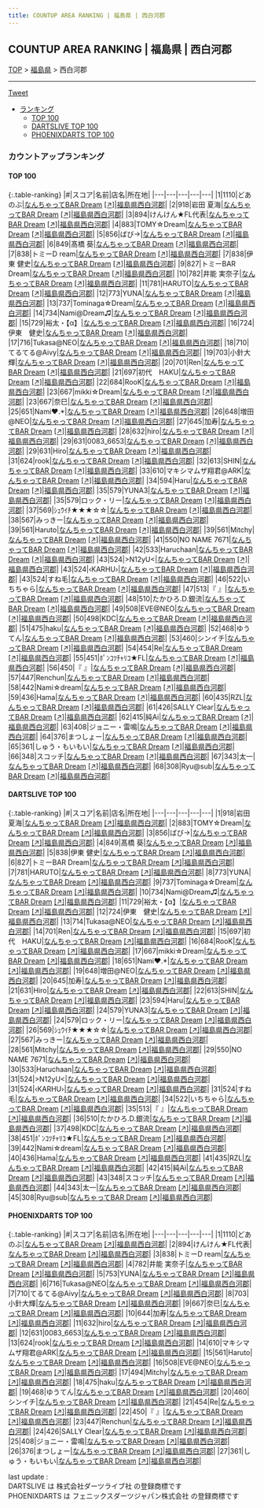 ```yaml
---
title: COUNTUP AREA RANKING | 福島県 | 西白河郡
---
```

## COUNTUP AREA RANKING | 福島県 | 西白河郡

[TOP](/darts/rank/) > [福島県](/darts/rank/福島県/) > 西白河郡

___

<a href="https://twitter.com/share?ref_src=twsrc%5Etfw" data-text="COUNTUP AREA RANKING | 福島県西白河郡" class="twitter-share-button" data-hashtags="DARTSLIVE,PHOENIXDARTS,darts,ダーツ" data-show-count="false">Tweet</a>

* [ランキング](#カウントアップランキング)
    * [TOP 100](#top-100)
    * [DARTSLIVE TOP 100](#dartslive-top-100)
    * [PHOENIXDARTS TOP 100](#phoenixdarts-top-100)

### カウントアップランキング

#### TOP 100



{:.table-ranking}
|#|スコア|名前|店名|所在地|
|---|---|---|---|---|
|1|1110|<span class="rank-name-pd">どあのぶ</span>|<a href="/darts/rank/shops/82445.html">なんちゃってBAR Dream</a> <a href="https://vs.phoenixdarts.com/jp/shop/shopDetailInfo/s_82445?s_seq=82445">[↗]</a>|<a href="/darts/rank/福島県/西白河郡">福島県西白河郡</a>|
|2|918|<span class="rank-name-dl">岩田 夏海</span>|<a href="/darts/rank/shops/0468c81751098beb0d9b047a20a7ba1e.html">なんちゃってBAR Dream</a> <a href="https://search.dartslive.com/jp/shop/0468c81751098beb0d9b047a20a7ba1e">[↗]</a>|<a href="/darts/rank/福島県/西白河郡">福島県西白河郡</a>|
|3|894|<span class="rank-name-pd">けんけん★FL代表</span>|<a href="/darts/rank/shops/82445.html">なんちゃってBAR Dream</a> <a href="https://vs.phoenixdarts.com/jp/shop/shopDetailInfo/s_82445?s_seq=82445">[↗]</a>|<a href="/darts/rank/福島県/西白河郡">福島県西白河郡</a>|
|4|883|<span class="rank-name-dl">TOMY☆Dream</span>|<a href="/darts/rank/shops/0468c81751098beb0d9b047a20a7ba1e.html">なんちゃってBAR Dream</a> <a href="https://search.dartslive.com/jp/shop/0468c81751098beb0d9b047a20a7ba1e">[↗]</a>|<a href="/darts/rank/福島県/西白河郡">福島県西白河郡</a>|
|5|856|<span class="rank-name-dl">ばび→</span>|<a href="/darts/rank/shops/0468c81751098beb0d9b047a20a7ba1e.html">なんちゃってBAR Dream</a> <a href="https://search.dartslive.com/jp/shop/0468c81751098beb0d9b047a20a7ba1e">[↗]</a>|<a href="/darts/rank/福島県/西白河郡">福島県西白河郡</a>|
|6|849|<span class="rank-name-dl">髙橋 葵</span>|<a href="/darts/rank/shops/0468c81751098beb0d9b047a20a7ba1e.html">なんちゃってBAR Dream</a> <a href="https://search.dartslive.com/jp/shop/0468c81751098beb0d9b047a20a7ba1e">[↗]</a>|<a href="/darts/rank/福島県/西白河郡">福島県西白河郡</a>|
|7|838|<span class="rank-name-pd">トミーD ream</span>|<a href="/darts/rank/shops/82445.html">なんちゃってBAR Dream</a> <a href="https://vs.phoenixdarts.com/jp/shop/shopDetailInfo/s_82445?s_seq=82445">[↗]</a>|<a href="/darts/rank/福島県/西白河郡">福島県西白河郡</a>|
|7|838|<span class="rank-name-dl">伊東 健史</span>|<a href="/darts/rank/shops/0468c81751098beb0d9b047a20a7ba1e.html">なんちゃってBAR Dream</a> <a href="https://search.dartslive.com/jp/shop/0468c81751098beb0d9b047a20a7ba1e">[↗]</a>|<a href="/darts/rank/福島県/西白河郡">福島県西白河郡</a>|
|9|827|<span class="rank-name-dl">トミーBAR Dream</span>|<a href="/darts/rank/shops/0468c81751098beb0d9b047a20a7ba1e.html">なんちゃってBAR Dream</a> <a href="https://search.dartslive.com/jp/shop/0468c81751098beb0d9b047a20a7ba1e">[↗]</a>|<a href="/darts/rank/福島県/西白河郡">福島県西白河郡</a>|
|10|782|<span class="rank-name-pd">井能 実奈子</span>|<a href="/darts/rank/shops/82445.html">なんちゃってBAR Dream</a> <a href="https://vs.phoenixdarts.com/jp/shop/shopDetailInfo/s_82445?s_seq=82445">[↗]</a>|<a href="/darts/rank/福島県/西白河郡">福島県西白河郡</a>|
|11|781|<span class="rank-name-dl">HARUTO</span>|<a href="/darts/rank/shops/0468c81751098beb0d9b047a20a7ba1e.html">なんちゃってBAR Dream</a> <a href="https://search.dartslive.com/jp/shop/0468c81751098beb0d9b047a20a7ba1e">[↗]</a>|<a href="/darts/rank/福島県/西白河郡">福島県西白河郡</a>|
|12|773|<span class="rank-name-dl">YUNA</span>|<a href="/darts/rank/shops/0468c81751098beb0d9b047a20a7ba1e.html">なんちゃってBAR Dream</a> <a href="https://search.dartslive.com/jp/shop/0468c81751098beb0d9b047a20a7ba1e">[↗]</a>|<a href="/darts/rank/福島県/西白河郡">福島県西白河郡</a>|
|13|737|<span class="rank-name-dl">Tominaga☆Dream</span>|<a href="/darts/rank/shops/0468c81751098beb0d9b047a20a7ba1e.html">なんちゃってBAR Dream</a> <a href="https://search.dartslive.com/jp/shop/0468c81751098beb0d9b047a20a7ba1e">[↗]</a>|<a href="/darts/rank/福島県/西白河郡">福島県西白河郡</a>|
|14|734|<span class="rank-name-dl">Nami@Dream♫</span>|<a href="/darts/rank/shops/0468c81751098beb0d9b047a20a7ba1e.html">なんちゃってBAR Dream</a> <a href="https://search.dartslive.com/jp/shop/0468c81751098beb0d9b047a20a7ba1e">[↗]</a>|<a href="/darts/rank/福島県/西白河郡">福島県西白河郡</a>|
|15|729|<span class="rank-name-dl">裕太・【α】</span>|<a href="/darts/rank/shops/0468c81751098beb0d9b047a20a7ba1e.html">なんちゃってBAR Dream</a> <a href="https://search.dartslive.com/jp/shop/0468c81751098beb0d9b047a20a7ba1e">[↗]</a>|<a href="/darts/rank/福島県/西白河郡">福島県西白河郡</a>|
|16|724|<span class="rank-name-dl">伊東　健史</span>|<a href="/darts/rank/shops/0468c81751098beb0d9b047a20a7ba1e.html">なんちゃってBAR Dream</a> <a href="https://search.dartslive.com/jp/shop/0468c81751098beb0d9b047a20a7ba1e">[↗]</a>|<a href="/darts/rank/福島県/西白河郡">福島県西白河郡</a>|
|17|716|<span class="rank-name-pd">Tukasa@NEO</span>|<a href="/darts/rank/shops/82445.html">なんちゃってBAR Dream</a> <a href="https://vs.phoenixdarts.com/jp/shop/shopDetailInfo/s_82445?s_seq=82445">[↗]</a>|<a href="/darts/rank/福島県/西白河郡">福島県西白河郡</a>|
|18|710|<span class="rank-name-pd">てるてる@Aivy</span>|<a href="/darts/rank/shops/82445.html">なんちゃってBAR Dream</a> <a href="https://vs.phoenixdarts.com/jp/shop/shopDetailInfo/s_82445?s_seq=82445">[↗]</a>|<a href="/darts/rank/福島県/西白河郡">福島県西白河郡</a>|
|19|703|<span class="rank-name-pd">小針大輝</span>|<a href="/darts/rank/shops/82445.html">なんちゃってBAR Dream</a> <a href="https://vs.phoenixdarts.com/jp/shop/shopDetailInfo/s_82445?s_seq=82445">[↗]</a>|<a href="/darts/rank/福島県/西白河郡">福島県西白河郡</a>|
|20|701|<span class="rank-name-dl">Ren</span>|<a href="/darts/rank/shops/0468c81751098beb0d9b047a20a7ba1e.html">なんちゃってBAR Dream</a> <a href="https://search.dartslive.com/jp/shop/0468c81751098beb0d9b047a20a7ba1e">[↗]</a>|<a href="/darts/rank/福島県/西白河郡">福島県西白河郡</a>|
|21|697|<span class="rank-name-dl">初代　HAKU</span>|<a href="/darts/rank/shops/0468c81751098beb0d9b047a20a7ba1e.html">なんちゃってBAR Dream</a> <a href="https://search.dartslive.com/jp/shop/0468c81751098beb0d9b047a20a7ba1e">[↗]</a>|<a href="/darts/rank/福島県/西白河郡">福島県西白河郡</a>|
|22|684|<span class="rank-name-dl">RooK</span>|<a href="/darts/rank/shops/0468c81751098beb0d9b047a20a7ba1e.html">なんちゃってBAR Dream</a> <a href="https://search.dartslive.com/jp/shop/0468c81751098beb0d9b047a20a7ba1e">[↗]</a>|<a href="/darts/rank/福島県/西白河郡">福島県西白河郡</a>|
|23|667|<span class="rank-name-dl">mikki☆Dream</span>|<a href="/darts/rank/shops/0468c81751098beb0d9b047a20a7ba1e.html">なんちゃってBAR Dream</a> <a href="https://search.dartslive.com/jp/shop/0468c81751098beb0d9b047a20a7ba1e">[↗]</a>|<a href="/darts/rank/福島県/西白河郡">福島県西白河郡</a>|
|23|667|<span class="rank-name-pd">奈巳</span>|<a href="/darts/rank/shops/82445.html">なんちゃってBAR Dream</a> <a href="https://vs.phoenixdarts.com/jp/shop/shopDetailInfo/s_82445?s_seq=82445">[↗]</a>|<a href="/darts/rank/福島県/西白河郡">福島県西白河郡</a>|
|25|651|<span class="rank-name-dl">Nami❤︎.*</span>|<a href="/darts/rank/shops/0468c81751098beb0d9b047a20a7ba1e.html">なんちゃってBAR Dream</a> <a href="https://search.dartslive.com/jp/shop/0468c81751098beb0d9b047a20a7ba1e">[↗]</a>|<a href="/darts/rank/福島県/西白河郡">福島県西白河郡</a>|
|26|648|<span class="rank-name-dl">増田@NEO</span>|<a href="/darts/rank/shops/0468c81751098beb0d9b047a20a7ba1e.html">なんちゃってBAR Dream</a> <a href="https://search.dartslive.com/jp/shop/0468c81751098beb0d9b047a20a7ba1e">[↗]</a>|<a href="/darts/rank/福島県/西白河郡">福島県西白河郡</a>|
|27|645|<span class="rank-name-dl">加寿</span>|<a href="/darts/rank/shops/0468c81751098beb0d9b047a20a7ba1e.html">なんちゃってBAR Dream</a> <a href="https://search.dartslive.com/jp/shop/0468c81751098beb0d9b047a20a7ba1e">[↗]</a>|<a href="/darts/rank/福島県/西白河郡">福島県西白河郡</a>|
|28|632|<span class="rank-name-pd">hiro</span>|<a href="/darts/rank/shops/82445.html">なんちゃってBAR Dream</a> <a href="https://vs.phoenixdarts.com/jp/shop/shopDetailInfo/s_82445?s_seq=82445">[↗]</a>|<a href="/darts/rank/福島県/西白河郡">福島県西白河郡</a>|
|29|631|<span class="rank-name-pd">0083_6653</span>|<a href="/darts/rank/shops/82445.html">なんちゃってBAR Dream</a> <a href="https://vs.phoenixdarts.com/jp/shop/shopDetailInfo/s_82445?s_seq=82445">[↗]</a>|<a href="/darts/rank/福島県/西白河郡">福島県西白河郡</a>|
|29|631|<span class="rank-name-dl">Hiro</span>|<a href="/darts/rank/shops/0468c81751098beb0d9b047a20a7ba1e.html">なんちゃってBAR Dream</a> <a href="https://search.dartslive.com/jp/shop/0468c81751098beb0d9b047a20a7ba1e">[↗]</a>|<a href="/darts/rank/福島県/西白河郡">福島県西白河郡</a>|
|31|624|<span class="rank-name-pd">rook</span>|<a href="/darts/rank/shops/82445.html">なんちゃってBAR Dream</a> <a href="https://vs.phoenixdarts.com/jp/shop/shopDetailInfo/s_82445?s_seq=82445">[↗]</a>|<a href="/darts/rank/福島県/西白河郡">福島県西白河郡</a>|
|32|613|<span class="rank-name-dl">SHIN</span>|<a href="/darts/rank/shops/0468c81751098beb0d9b047a20a7ba1e.html">なんちゃってBAR Dream</a> <a href="https://search.dartslive.com/jp/shop/0468c81751098beb0d9b047a20a7ba1e">[↗]</a>|<a href="/darts/rank/福島県/西白河郡">福島県西白河郡</a>|
|33|610|<span class="rank-name-pd">マキシマムザ翔君@ARK</span>|<a href="/darts/rank/shops/82445.html">なんちゃってBAR Dream</a> <a href="https://vs.phoenixdarts.com/jp/shop/shopDetailInfo/s_82445?s_seq=82445">[↗]</a>|<a href="/darts/rank/福島県/西白河郡">福島県西白河郡</a>|
|34|594|<span class="rank-name-dl">Haru</span>|<a href="/darts/rank/shops/0468c81751098beb0d9b047a20a7ba1e.html">なんちゃってBAR Dream</a> <a href="https://search.dartslive.com/jp/shop/0468c81751098beb0d9b047a20a7ba1e">[↗]</a>|<a href="/darts/rank/福島県/西白河郡">福島県西白河郡</a>|
|35|579|<span class="rank-name-dl">YUNA3</span>|<a href="/darts/rank/shops/0468c81751098beb0d9b047a20a7ba1e.html">なんちゃってBAR Dream</a> <a href="https://search.dartslive.com/jp/shop/0468c81751098beb0d9b047a20a7ba1e">[↗]</a>|<a href="/darts/rank/福島県/西白河郡">福島県西白河郡</a>|
|35|579|<span class="rank-name-dl">ロック・リー</span>|<a href="/darts/rank/shops/0468c81751098beb0d9b047a20a7ba1e.html">なんちゃってBAR Dream</a> <a href="https://search.dartslive.com/jp/shop/0468c81751098beb0d9b047a20a7ba1e">[↗]</a>|<a href="/darts/rank/福島県/西白河郡">福島県西白河郡</a>|
|37|569|<span class="rank-name-dl">ｼｭｳｲﾁ★★★☆☆</span>|<a href="/darts/rank/shops/0468c81751098beb0d9b047a20a7ba1e.html">なんちゃってBAR Dream</a> <a href="https://search.dartslive.com/jp/shop/0468c81751098beb0d9b047a20a7ba1e">[↗]</a>|<a href="/darts/rank/福島県/西白河郡">福島県西白河郡</a>|
|38|567|<span class="rank-name-dl">みっきー</span>|<a href="/darts/rank/shops/0468c81751098beb0d9b047a20a7ba1e.html">なんちゃってBAR Dream</a> <a href="https://search.dartslive.com/jp/shop/0468c81751098beb0d9b047a20a7ba1e">[↗]</a>|<a href="/darts/rank/福島県/西白河郡">福島県西白河郡</a>|
|39|561|<span class="rank-name-pd">Haruto</span>|<a href="/darts/rank/shops/82445.html">なんちゃってBAR Dream</a> <a href="https://vs.phoenixdarts.com/jp/shop/shopDetailInfo/s_82445?s_seq=82445">[↗]</a>|<a href="/darts/rank/福島県/西白河郡">福島県西白河郡</a>|
|39|561|<span class="rank-name-dl">Mitchy</span>|<a href="/darts/rank/shops/0468c81751098beb0d9b047a20a7ba1e.html">なんちゃってBAR Dream</a> <a href="https://search.dartslive.com/jp/shop/0468c81751098beb0d9b047a20a7ba1e">[↗]</a>|<a href="/darts/rank/福島県/西白河郡">福島県西白河郡</a>|
|41|550|<span class="rank-name-dl">NO NAME 7671</span>|<a href="/darts/rank/shops/0468c81751098beb0d9b047a20a7ba1e.html">なんちゃってBAR Dream</a> <a href="https://search.dartslive.com/jp/shop/0468c81751098beb0d9b047a20a7ba1e">[↗]</a>|<a href="/darts/rank/福島県/西白河郡">福島県西白河郡</a>|
|42|533|<span class="rank-name-dl">Haruchaan</span>|<a href="/darts/rank/shops/0468c81751098beb0d9b047a20a7ba1e.html">なんちゃってBAR Dream</a> <a href="https://search.dartslive.com/jp/shop/0468c81751098beb0d9b047a20a7ba1e">[↗]</a>|<a href="/darts/rank/福島県/西白河郡">福島県西白河郡</a>|
|43|524|<span class="rank-name-dl">&gt;N12yU&lt;</span>|<a href="/darts/rank/shops/0468c81751098beb0d9b047a20a7ba1e.html">なんちゃってBAR Dream</a> <a href="https://search.dartslive.com/jp/shop/0468c81751098beb0d9b047a20a7ba1e">[↗]</a>|<a href="/darts/rank/福島県/西白河郡">福島県西白河郡</a>|
|43|524|<span class="rank-name-dl">‹KARHU›</span>|<a href="/darts/rank/shops/0468c81751098beb0d9b047a20a7ba1e.html">なんちゃってBAR Dream</a> <a href="https://search.dartslive.com/jp/shop/0468c81751098beb0d9b047a20a7ba1e">[↗]</a>|<a href="/darts/rank/福島県/西白河郡">福島県西白河郡</a>|
|43|524|<span class="rank-name-dl">すね毛</span>|<a href="/darts/rank/shops/0468c81751098beb0d9b047a20a7ba1e.html">なんちゃってBAR Dream</a> <a href="https://search.dartslive.com/jp/shop/0468c81751098beb0d9b047a20a7ba1e">[↗]</a>|<a href="/darts/rank/福島県/西白河郡">福島県西白河郡</a>|
|46|522|<span class="rank-name-dl">いちちゃら</span>|<a href="/darts/rank/shops/0468c81751098beb0d9b047a20a7ba1e.html">なんちゃってBAR Dream</a> <a href="https://search.dartslive.com/jp/shop/0468c81751098beb0d9b047a20a7ba1e">[↗]</a>|<a href="/darts/rank/福島県/西白河郡">福島県西白河郡</a>|
|47|513|<span class="rank-name-dl">『 』</span>|<a href="/darts/rank/shops/0468c81751098beb0d9b047a20a7ba1e.html">なんちゃってBAR Dream</a> <a href="https://search.dartslive.com/jp/shop/0468c81751098beb0d9b047a20a7ba1e">[↗]</a>|<a href="/darts/rank/福島県/西白河郡">福島県西白河郡</a>|
|48|510|<span class="rank-name-dl">たかひろ.D.銀流</span>|<a href="/darts/rank/shops/0468c81751098beb0d9b047a20a7ba1e.html">なんちゃってBAR Dream</a> <a href="https://search.dartslive.com/jp/shop/0468c81751098beb0d9b047a20a7ba1e">[↗]</a>|<a href="/darts/rank/福島県/西白河郡">福島県西白河郡</a>|
|49|508|<span class="rank-name-pd">EVE@NEO</span>|<a href="/darts/rank/shops/82445.html">なんちゃってBAR Dream</a> <a href="https://vs.phoenixdarts.com/jp/shop/shopDetailInfo/s_82445?s_seq=82445">[↗]</a>|<a href="/darts/rank/福島県/西白河郡">福島県西白河郡</a>|
|50|498|<span class="rank-name-dl">KDC</span>|<a href="/darts/rank/shops/0468c81751098beb0d9b047a20a7ba1e.html">なんちゃってBAR Dream</a> <a href="https://search.dartslive.com/jp/shop/0468c81751098beb0d9b047a20a7ba1e">[↗]</a>|<a href="/darts/rank/福島県/西白河郡">福島県西白河郡</a>|
|51|475|<span class="rank-name-pd">haku</span>|<a href="/darts/rank/shops/82445.html">なんちゃってBAR Dream</a> <a href="https://vs.phoenixdarts.com/jp/shop/shopDetailInfo/s_82445?s_seq=82445">[↗]</a>|<a href="/darts/rank/福島県/西白河郡">福島県西白河郡</a>|
|52|468|<span class="rank-name-pd">ゆうてん</span>|<a href="/darts/rank/shops/82445.html">なんちゃってBAR Dream</a> <a href="https://vs.phoenixdarts.com/jp/shop/shopDetailInfo/s_82445?s_seq=82445">[↗]</a>|<a href="/darts/rank/福島県/西白河郡">福島県西白河郡</a>|
|53|460|<span class="rank-name-pd">シンイチ</span>|<a href="/darts/rank/shops/82445.html">なんちゃってBAR Dream</a> <a href="https://vs.phoenixdarts.com/jp/shop/shopDetailInfo/s_82445?s_seq=82445">[↗]</a>|<a href="/darts/rank/福島県/西白河郡">福島県西白河郡</a>|
|54|454|<span class="rank-name-pd">Re</span>|<a href="/darts/rank/shops/82445.html">なんちゃってBAR Dream</a> <a href="https://vs.phoenixdarts.com/jp/shop/shopDetailInfo/s_82445?s_seq=82445">[↗]</a>|<a href="/darts/rank/福島県/西白河郡">福島県西白河郡</a>|
|55|451|<span class="rank-name-dl">ﾎﾟﾝｺﾂﾁｬﾘｺ★FL</span>|<a href="/darts/rank/shops/0468c81751098beb0d9b047a20a7ba1e.html">なんちゃってBAR Dream</a> <a href="https://search.dartslive.com/jp/shop/0468c81751098beb0d9b047a20a7ba1e">[↗]</a>|<a href="/darts/rank/福島県/西白河郡">福島県西白河郡</a>|
|56|450|<span class="rank-name-pd">『      』</span>|<a href="/darts/rank/shops/82445.html">なんちゃってBAR Dream</a> <a href="https://vs.phoenixdarts.com/jp/shop/shopDetailInfo/s_82445?s_seq=82445">[↗]</a>|<a href="/darts/rank/福島県/西白河郡">福島県西白河郡</a>|
|57|447|<span class="rank-name-pd">Renchun</span>|<a href="/darts/rank/shops/82445.html">なんちゃってBAR Dream</a> <a href="https://vs.phoenixdarts.com/jp/shop/shopDetailInfo/s_82445?s_seq=82445">[↗]</a>|<a href="/darts/rank/福島県/西白河郡">福島県西白河郡</a>|
|58|442|<span class="rank-name-dl">Nami☆dream</span>|<a href="/darts/rank/shops/0468c81751098beb0d9b047a20a7ba1e.html">なんちゃってBAR Dream</a> <a href="https://search.dartslive.com/jp/shop/0468c81751098beb0d9b047a20a7ba1e">[↗]</a>|<a href="/darts/rank/福島県/西白河郡">福島県西白河郡</a>|
|59|436|<span class="rank-name-dl">Hama</span>|<a href="/darts/rank/shops/0468c81751098beb0d9b047a20a7ba1e.html">なんちゃってBAR Dream</a> <a href="https://search.dartslive.com/jp/shop/0468c81751098beb0d9b047a20a7ba1e">[↗]</a>|<a href="/darts/rank/福島県/西白河郡">福島県西白河郡</a>|
|60|435|<span class="rank-name-dl">RZL</span>|<a href="/darts/rank/shops/0468c81751098beb0d9b047a20a7ba1e.html">なんちゃってBAR Dream</a> <a href="https://search.dartslive.com/jp/shop/0468c81751098beb0d9b047a20a7ba1e">[↗]</a>|<a href="/darts/rank/福島県/西白河郡">福島県西白河郡</a>|
|61|426|<span class="rank-name-pd">SALLY Clear</span>|<a href="/darts/rank/shops/82445.html">なんちゃってBAR Dream</a> <a href="https://vs.phoenixdarts.com/jp/shop/shopDetailInfo/s_82445?s_seq=82445">[↗]</a>|<a href="/darts/rank/福島県/西白河郡">福島県西白河郡</a>|
|62|415|<span class="rank-name-dl">純Ai</span>|<a href="/darts/rank/shops/0468c81751098beb0d9b047a20a7ba1e.html">なんちゃってBAR Dream</a> <a href="https://search.dartslive.com/jp/shop/0468c81751098beb0d9b047a20a7ba1e">[↗]</a>|<a href="/darts/rank/福島県/西白河郡">福島県西白河郡</a>|
|63|408|<span class="rank-name-pd">ジョニー・雷鳴</span>|<a href="/darts/rank/shops/82445.html">なんちゃってBAR Dream</a> <a href="https://vs.phoenixdarts.com/jp/shop/shopDetailInfo/s_82445?s_seq=82445">[↗]</a>|<a href="/darts/rank/福島県/西白河郡">福島県西白河郡</a>|
|64|376|<span class="rank-name-pd">まつしょー</span>|<a href="/darts/rank/shops/82445.html">なんちゃってBAR Dream</a> <a href="https://vs.phoenixdarts.com/jp/shop/shopDetailInfo/s_82445?s_seq=82445">[↗]</a>|<a href="/darts/rank/福島県/西白河郡">福島県西白河郡</a>|
|65|361|<span class="rank-name-pd">しゅう・もいもい</span>|<a href="/darts/rank/shops/82445.html">なんちゃってBAR Dream</a> <a href="https://vs.phoenixdarts.com/jp/shop/shopDetailInfo/s_82445?s_seq=82445">[↗]</a>|<a href="/darts/rank/福島県/西白河郡">福島県西白河郡</a>|
|66|348|<span class="rank-name-dl">スコッチ</span>|<a href="/darts/rank/shops/0468c81751098beb0d9b047a20a7ba1e.html">なんちゃってBAR Dream</a> <a href="https://search.dartslive.com/jp/shop/0468c81751098beb0d9b047a20a7ba1e">[↗]</a>|<a href="/darts/rank/福島県/西白河郡">福島県西白河郡</a>|
|67|343|<span class="rank-name-dl">太一</span>|<a href="/darts/rank/shops/0468c81751098beb0d9b047a20a7ba1e.html">なんちゃってBAR Dream</a> <a href="https://search.dartslive.com/jp/shop/0468c81751098beb0d9b047a20a7ba1e">[↗]</a>|<a href="/darts/rank/福島県/西白河郡">福島県西白河郡</a>|
|68|308|<span class="rank-name-dl">Ryu@sub</span>|<a href="/darts/rank/shops/0468c81751098beb0d9b047a20a7ba1e.html">なんちゃってBAR Dream</a> <a href="https://search.dartslive.com/jp/shop/0468c81751098beb0d9b047a20a7ba1e">[↗]</a>|<a href="/darts/rank/福島県/西白河郡">福島県西白河郡</a>|


#### DARTSLIVE TOP 100



{:.table-ranking}
|#|スコア|名前|店名|所在地|
|---|---|---|---|---|
|1|918|<span class="rank-name-dl">岩田 夏海</span>|<a href="/darts/rank/shops/0468c81751098beb0d9b047a20a7ba1e.html">なんちゃってBAR Dream</a> <a href="https://search.dartslive.com/jp/shop/0468c81751098beb0d9b047a20a7ba1e">[↗]</a>|<a href="/darts/rank/福島県/西白河郡">福島県西白河郡</a>|
|2|883|<span class="rank-name-dl">TOMY☆Dream</span>|<a href="/darts/rank/shops/0468c81751098beb0d9b047a20a7ba1e.html">なんちゃってBAR Dream</a> <a href="https://search.dartslive.com/jp/shop/0468c81751098beb0d9b047a20a7ba1e">[↗]</a>|<a href="/darts/rank/福島県/西白河郡">福島県西白河郡</a>|
|3|856|<span class="rank-name-dl">ばび→</span>|<a href="/darts/rank/shops/0468c81751098beb0d9b047a20a7ba1e.html">なんちゃってBAR Dream</a> <a href="https://search.dartslive.com/jp/shop/0468c81751098beb0d9b047a20a7ba1e">[↗]</a>|<a href="/darts/rank/福島県/西白河郡">福島県西白河郡</a>|
|4|849|<span class="rank-name-dl">髙橋 葵</span>|<a href="/darts/rank/shops/0468c81751098beb0d9b047a20a7ba1e.html">なんちゃってBAR Dream</a> <a href="https://search.dartslive.com/jp/shop/0468c81751098beb0d9b047a20a7ba1e">[↗]</a>|<a href="/darts/rank/福島県/西白河郡">福島県西白河郡</a>|
|5|838|<span class="rank-name-dl">伊東 健史</span>|<a href="/darts/rank/shops/0468c81751098beb0d9b047a20a7ba1e.html">なんちゃってBAR Dream</a> <a href="https://search.dartslive.com/jp/shop/0468c81751098beb0d9b047a20a7ba1e">[↗]</a>|<a href="/darts/rank/福島県/西白河郡">福島県西白河郡</a>|
|6|827|<span class="rank-name-dl">トミーBAR Dream</span>|<a href="/darts/rank/shops/0468c81751098beb0d9b047a20a7ba1e.html">なんちゃってBAR Dream</a> <a href="https://search.dartslive.com/jp/shop/0468c81751098beb0d9b047a20a7ba1e">[↗]</a>|<a href="/darts/rank/福島県/西白河郡">福島県西白河郡</a>|
|7|781|<span class="rank-name-dl">HARUTO</span>|<a href="/darts/rank/shops/0468c81751098beb0d9b047a20a7ba1e.html">なんちゃってBAR Dream</a> <a href="https://search.dartslive.com/jp/shop/0468c81751098beb0d9b047a20a7ba1e">[↗]</a>|<a href="/darts/rank/福島県/西白河郡">福島県西白河郡</a>|
|8|773|<span class="rank-name-dl">YUNA</span>|<a href="/darts/rank/shops/0468c81751098beb0d9b047a20a7ba1e.html">なんちゃってBAR Dream</a> <a href="https://search.dartslive.com/jp/shop/0468c81751098beb0d9b047a20a7ba1e">[↗]</a>|<a href="/darts/rank/福島県/西白河郡">福島県西白河郡</a>|
|9|737|<span class="rank-name-dl">Tominaga☆Dream</span>|<a href="/darts/rank/shops/0468c81751098beb0d9b047a20a7ba1e.html">なんちゃってBAR Dream</a> <a href="https://search.dartslive.com/jp/shop/0468c81751098beb0d9b047a20a7ba1e">[↗]</a>|<a href="/darts/rank/福島県/西白河郡">福島県西白河郡</a>|
|10|734|<span class="rank-name-dl">Nami@Dream♫</span>|<a href="/darts/rank/shops/0468c81751098beb0d9b047a20a7ba1e.html">なんちゃってBAR Dream</a> <a href="https://search.dartslive.com/jp/shop/0468c81751098beb0d9b047a20a7ba1e">[↗]</a>|<a href="/darts/rank/福島県/西白河郡">福島県西白河郡</a>|
|11|729|<span class="rank-name-dl">裕太・【α】</span>|<a href="/darts/rank/shops/0468c81751098beb0d9b047a20a7ba1e.html">なんちゃってBAR Dream</a> <a href="https://search.dartslive.com/jp/shop/0468c81751098beb0d9b047a20a7ba1e">[↗]</a>|<a href="/darts/rank/福島県/西白河郡">福島県西白河郡</a>|
|12|724|<span class="rank-name-dl">伊東　健史</span>|<a href="/darts/rank/shops/0468c81751098beb0d9b047a20a7ba1e.html">なんちゃってBAR Dream</a> <a href="https://search.dartslive.com/jp/shop/0468c81751098beb0d9b047a20a7ba1e">[↗]</a>|<a href="/darts/rank/福島県/西白河郡">福島県西白河郡</a>|
|13|714|<span class="rank-name-dl">Tukasa@NEO</span>|<a href="/darts/rank/shops/0468c81751098beb0d9b047a20a7ba1e.html">なんちゃってBAR Dream</a> <a href="https://search.dartslive.com/jp/shop/0468c81751098beb0d9b047a20a7ba1e">[↗]</a>|<a href="/darts/rank/福島県/西白河郡">福島県西白河郡</a>|
|14|701|<span class="rank-name-dl">Ren</span>|<a href="/darts/rank/shops/0468c81751098beb0d9b047a20a7ba1e.html">なんちゃってBAR Dream</a> <a href="https://search.dartslive.com/jp/shop/0468c81751098beb0d9b047a20a7ba1e">[↗]</a>|<a href="/darts/rank/福島県/西白河郡">福島県西白河郡</a>|
|15|697|<span class="rank-name-dl">初代　HAKU</span>|<a href="/darts/rank/shops/0468c81751098beb0d9b047a20a7ba1e.html">なんちゃってBAR Dream</a> <a href="https://search.dartslive.com/jp/shop/0468c81751098beb0d9b047a20a7ba1e">[↗]</a>|<a href="/darts/rank/福島県/西白河郡">福島県西白河郡</a>|
|16|684|<span class="rank-name-dl">RooK</span>|<a href="/darts/rank/shops/0468c81751098beb0d9b047a20a7ba1e.html">なんちゃってBAR Dream</a> <a href="https://search.dartslive.com/jp/shop/0468c81751098beb0d9b047a20a7ba1e">[↗]</a>|<a href="/darts/rank/福島県/西白河郡">福島県西白河郡</a>|
|17|667|<span class="rank-name-dl">mikki☆Dream</span>|<a href="/darts/rank/shops/0468c81751098beb0d9b047a20a7ba1e.html">なんちゃってBAR Dream</a> <a href="https://search.dartslive.com/jp/shop/0468c81751098beb0d9b047a20a7ba1e">[↗]</a>|<a href="/darts/rank/福島県/西白河郡">福島県西白河郡</a>|
|18|651|<span class="rank-name-dl">Nami❤︎.*</span>|<a href="/darts/rank/shops/0468c81751098beb0d9b047a20a7ba1e.html">なんちゃってBAR Dream</a> <a href="https://search.dartslive.com/jp/shop/0468c81751098beb0d9b047a20a7ba1e">[↗]</a>|<a href="/darts/rank/福島県/西白河郡">福島県西白河郡</a>|
|19|648|<span class="rank-name-dl">増田@NEO</span>|<a href="/darts/rank/shops/0468c81751098beb0d9b047a20a7ba1e.html">なんちゃってBAR Dream</a> <a href="https://search.dartslive.com/jp/shop/0468c81751098beb0d9b047a20a7ba1e">[↗]</a>|<a href="/darts/rank/福島県/西白河郡">福島県西白河郡</a>|
|20|645|<span class="rank-name-dl">加寿</span>|<a href="/darts/rank/shops/0468c81751098beb0d9b047a20a7ba1e.html">なんちゃってBAR Dream</a> <a href="https://search.dartslive.com/jp/shop/0468c81751098beb0d9b047a20a7ba1e">[↗]</a>|<a href="/darts/rank/福島県/西白河郡">福島県西白河郡</a>|
|21|631|<span class="rank-name-dl">Hiro</span>|<a href="/darts/rank/shops/0468c81751098beb0d9b047a20a7ba1e.html">なんちゃってBAR Dream</a> <a href="https://search.dartslive.com/jp/shop/0468c81751098beb0d9b047a20a7ba1e">[↗]</a>|<a href="/darts/rank/福島県/西白河郡">福島県西白河郡</a>|
|22|613|<span class="rank-name-dl">SHIN</span>|<a href="/darts/rank/shops/0468c81751098beb0d9b047a20a7ba1e.html">なんちゃってBAR Dream</a> <a href="https://search.dartslive.com/jp/shop/0468c81751098beb0d9b047a20a7ba1e">[↗]</a>|<a href="/darts/rank/福島県/西白河郡">福島県西白河郡</a>|
|23|594|<span class="rank-name-dl">Haru</span>|<a href="/darts/rank/shops/0468c81751098beb0d9b047a20a7ba1e.html">なんちゃってBAR Dream</a> <a href="https://search.dartslive.com/jp/shop/0468c81751098beb0d9b047a20a7ba1e">[↗]</a>|<a href="/darts/rank/福島県/西白河郡">福島県西白河郡</a>|
|24|579|<span class="rank-name-dl">YUNA3</span>|<a href="/darts/rank/shops/0468c81751098beb0d9b047a20a7ba1e.html">なんちゃってBAR Dream</a> <a href="https://search.dartslive.com/jp/shop/0468c81751098beb0d9b047a20a7ba1e">[↗]</a>|<a href="/darts/rank/福島県/西白河郡">福島県西白河郡</a>|
|24|579|<span class="rank-name-dl">ロック・リー</span>|<a href="/darts/rank/shops/0468c81751098beb0d9b047a20a7ba1e.html">なんちゃってBAR Dream</a> <a href="https://search.dartslive.com/jp/shop/0468c81751098beb0d9b047a20a7ba1e">[↗]</a>|<a href="/darts/rank/福島県/西白河郡">福島県西白河郡</a>|
|26|569|<span class="rank-name-dl">ｼｭｳｲﾁ★★★☆☆</span>|<a href="/darts/rank/shops/0468c81751098beb0d9b047a20a7ba1e.html">なんちゃってBAR Dream</a> <a href="https://search.dartslive.com/jp/shop/0468c81751098beb0d9b047a20a7ba1e">[↗]</a>|<a href="/darts/rank/福島県/西白河郡">福島県西白河郡</a>|
|27|567|<span class="rank-name-dl">みっきー</span>|<a href="/darts/rank/shops/0468c81751098beb0d9b047a20a7ba1e.html">なんちゃってBAR Dream</a> <a href="https://search.dartslive.com/jp/shop/0468c81751098beb0d9b047a20a7ba1e">[↗]</a>|<a href="/darts/rank/福島県/西白河郡">福島県西白河郡</a>|
|28|561|<span class="rank-name-dl">Mitchy</span>|<a href="/darts/rank/shops/0468c81751098beb0d9b047a20a7ba1e.html">なんちゃってBAR Dream</a> <a href="https://search.dartslive.com/jp/shop/0468c81751098beb0d9b047a20a7ba1e">[↗]</a>|<a href="/darts/rank/福島県/西白河郡">福島県西白河郡</a>|
|29|550|<span class="rank-name-dl">NO NAME 7671</span>|<a href="/darts/rank/shops/0468c81751098beb0d9b047a20a7ba1e.html">なんちゃってBAR Dream</a> <a href="https://search.dartslive.com/jp/shop/0468c81751098beb0d9b047a20a7ba1e">[↗]</a>|<a href="/darts/rank/福島県/西白河郡">福島県西白河郡</a>|
|30|533|<span class="rank-name-dl">Haruchaan</span>|<a href="/darts/rank/shops/0468c81751098beb0d9b047a20a7ba1e.html">なんちゃってBAR Dream</a> <a href="https://search.dartslive.com/jp/shop/0468c81751098beb0d9b047a20a7ba1e">[↗]</a>|<a href="/darts/rank/福島県/西白河郡">福島県西白河郡</a>|
|31|524|<span class="rank-name-dl">&gt;N12yU&lt;</span>|<a href="/darts/rank/shops/0468c81751098beb0d9b047a20a7ba1e.html">なんちゃってBAR Dream</a> <a href="https://search.dartslive.com/jp/shop/0468c81751098beb0d9b047a20a7ba1e">[↗]</a>|<a href="/darts/rank/福島県/西白河郡">福島県西白河郡</a>|
|31|524|<span class="rank-name-dl">‹KARHU›</span>|<a href="/darts/rank/shops/0468c81751098beb0d9b047a20a7ba1e.html">なんちゃってBAR Dream</a> <a href="https://search.dartslive.com/jp/shop/0468c81751098beb0d9b047a20a7ba1e">[↗]</a>|<a href="/darts/rank/福島県/西白河郡">福島県西白河郡</a>|
|31|524|<span class="rank-name-dl">すね毛</span>|<a href="/darts/rank/shops/0468c81751098beb0d9b047a20a7ba1e.html">なんちゃってBAR Dream</a> <a href="https://search.dartslive.com/jp/shop/0468c81751098beb0d9b047a20a7ba1e">[↗]</a>|<a href="/darts/rank/福島県/西白河郡">福島県西白河郡</a>|
|34|522|<span class="rank-name-dl">いちちゃら</span>|<a href="/darts/rank/shops/0468c81751098beb0d9b047a20a7ba1e.html">なんちゃってBAR Dream</a> <a href="https://search.dartslive.com/jp/shop/0468c81751098beb0d9b047a20a7ba1e">[↗]</a>|<a href="/darts/rank/福島県/西白河郡">福島県西白河郡</a>|
|35|513|<span class="rank-name-dl">『 』</span>|<a href="/darts/rank/shops/0468c81751098beb0d9b047a20a7ba1e.html">なんちゃってBAR Dream</a> <a href="https://search.dartslive.com/jp/shop/0468c81751098beb0d9b047a20a7ba1e">[↗]</a>|<a href="/darts/rank/福島県/西白河郡">福島県西白河郡</a>|
|36|510|<span class="rank-name-dl">たかひろ.D.銀流</span>|<a href="/darts/rank/shops/0468c81751098beb0d9b047a20a7ba1e.html">なんちゃってBAR Dream</a> <a href="https://search.dartslive.com/jp/shop/0468c81751098beb0d9b047a20a7ba1e">[↗]</a>|<a href="/darts/rank/福島県/西白河郡">福島県西白河郡</a>|
|37|498|<span class="rank-name-dl">KDC</span>|<a href="/darts/rank/shops/0468c81751098beb0d9b047a20a7ba1e.html">なんちゃってBAR Dream</a> <a href="https://search.dartslive.com/jp/shop/0468c81751098beb0d9b047a20a7ba1e">[↗]</a>|<a href="/darts/rank/福島県/西白河郡">福島県西白河郡</a>|
|38|451|<span class="rank-name-dl">ﾎﾟﾝｺﾂﾁｬﾘｺ★FL</span>|<a href="/darts/rank/shops/0468c81751098beb0d9b047a20a7ba1e.html">なんちゃってBAR Dream</a> <a href="https://search.dartslive.com/jp/shop/0468c81751098beb0d9b047a20a7ba1e">[↗]</a>|<a href="/darts/rank/福島県/西白河郡">福島県西白河郡</a>|
|39|442|<span class="rank-name-dl">Nami☆dream</span>|<a href="/darts/rank/shops/0468c81751098beb0d9b047a20a7ba1e.html">なんちゃってBAR Dream</a> <a href="https://search.dartslive.com/jp/shop/0468c81751098beb0d9b047a20a7ba1e">[↗]</a>|<a href="/darts/rank/福島県/西白河郡">福島県西白河郡</a>|
|40|436|<span class="rank-name-dl">Hama</span>|<a href="/darts/rank/shops/0468c81751098beb0d9b047a20a7ba1e.html">なんちゃってBAR Dream</a> <a href="https://search.dartslive.com/jp/shop/0468c81751098beb0d9b047a20a7ba1e">[↗]</a>|<a href="/darts/rank/福島県/西白河郡">福島県西白河郡</a>|
|41|435|<span class="rank-name-dl">RZL</span>|<a href="/darts/rank/shops/0468c81751098beb0d9b047a20a7ba1e.html">なんちゃってBAR Dream</a> <a href="https://search.dartslive.com/jp/shop/0468c81751098beb0d9b047a20a7ba1e">[↗]</a>|<a href="/darts/rank/福島県/西白河郡">福島県西白河郡</a>|
|42|415|<span class="rank-name-dl">純Ai</span>|<a href="/darts/rank/shops/0468c81751098beb0d9b047a20a7ba1e.html">なんちゃってBAR Dream</a> <a href="https://search.dartslive.com/jp/shop/0468c81751098beb0d9b047a20a7ba1e">[↗]</a>|<a href="/darts/rank/福島県/西白河郡">福島県西白河郡</a>|
|43|348|<span class="rank-name-dl">スコッチ</span>|<a href="/darts/rank/shops/0468c81751098beb0d9b047a20a7ba1e.html">なんちゃってBAR Dream</a> <a href="https://search.dartslive.com/jp/shop/0468c81751098beb0d9b047a20a7ba1e">[↗]</a>|<a href="/darts/rank/福島県/西白河郡">福島県西白河郡</a>|
|44|343|<span class="rank-name-dl">太一</span>|<a href="/darts/rank/shops/0468c81751098beb0d9b047a20a7ba1e.html">なんちゃってBAR Dream</a> <a href="https://search.dartslive.com/jp/shop/0468c81751098beb0d9b047a20a7ba1e">[↗]</a>|<a href="/darts/rank/福島県/西白河郡">福島県西白河郡</a>|
|45|308|<span class="rank-name-dl">Ryu@sub</span>|<a href="/darts/rank/shops/0468c81751098beb0d9b047a20a7ba1e.html">なんちゃってBAR Dream</a> <a href="https://search.dartslive.com/jp/shop/0468c81751098beb0d9b047a20a7ba1e">[↗]</a>|<a href="/darts/rank/福島県/西白河郡">福島県西白河郡</a>|


#### PHOENIXDARTS TOP 100



{:.table-ranking}
|#|スコア|名前|店名|所在地|
|---|---|---|---|---|
|1|1110|<span class="rank-name-pd">どあのぶ</span>|<a href="/darts/rank/shops/82445.html">なんちゃってBAR Dream</a> <a href="https://vs.phoenixdarts.com/jp/shop/shopDetailInfo/s_82445?s_seq=82445">[↗]</a>|<a href="/darts/rank/福島県/西白河郡">福島県西白河郡</a>|
|2|894|<span class="rank-name-pd">けんけん★FL代表</span>|<a href="/darts/rank/shops/82445.html">なんちゃってBAR Dream</a> <a href="https://vs.phoenixdarts.com/jp/shop/shopDetailInfo/s_82445?s_seq=82445">[↗]</a>|<a href="/darts/rank/福島県/西白河郡">福島県西白河郡</a>|
|3|838|<span class="rank-name-pd">トミーD ream</span>|<a href="/darts/rank/shops/82445.html">なんちゃってBAR Dream</a> <a href="https://vs.phoenixdarts.com/jp/shop/shopDetailInfo/s_82445?s_seq=82445">[↗]</a>|<a href="/darts/rank/福島県/西白河郡">福島県西白河郡</a>|
|4|782|<span class="rank-name-pd">井能 実奈子</span>|<a href="/darts/rank/shops/82445.html">なんちゃってBAR Dream</a> <a href="https://vs.phoenixdarts.com/jp/shop/shopDetailInfo/s_82445?s_seq=82445">[↗]</a>|<a href="/darts/rank/福島県/西白河郡">福島県西白河郡</a>|
|5|753|<span class="rank-name-pd">YUNA</span>|<a href="/darts/rank/shops/82445.html">なんちゃってBAR Dream</a> <a href="https://vs.phoenixdarts.com/jp/shop/shopDetailInfo/s_82445?s_seq=82445">[↗]</a>|<a href="/darts/rank/福島県/西白河郡">福島県西白河郡</a>|
|6|716|<span class="rank-name-pd">Tukasa@NEO</span>|<a href="/darts/rank/shops/82445.html">なんちゃってBAR Dream</a> <a href="https://vs.phoenixdarts.com/jp/shop/shopDetailInfo/s_82445?s_seq=82445">[↗]</a>|<a href="/darts/rank/福島県/西白河郡">福島県西白河郡</a>|
|7|710|<span class="rank-name-pd">てるてる@Aivy</span>|<a href="/darts/rank/shops/82445.html">なんちゃってBAR Dream</a> <a href="https://vs.phoenixdarts.com/jp/shop/shopDetailInfo/s_82445?s_seq=82445">[↗]</a>|<a href="/darts/rank/福島県/西白河郡">福島県西白河郡</a>|
|8|703|<span class="rank-name-pd">小針大輝</span>|<a href="/darts/rank/shops/82445.html">なんちゃってBAR Dream</a> <a href="https://vs.phoenixdarts.com/jp/shop/shopDetailInfo/s_82445?s_seq=82445">[↗]</a>|<a href="/darts/rank/福島県/西白河郡">福島県西白河郡</a>|
|9|667|<span class="rank-name-pd">奈巳</span>|<a href="/darts/rank/shops/82445.html">なんちゃってBAR Dream</a> <a href="https://vs.phoenixdarts.com/jp/shop/shopDetailInfo/s_82445?s_seq=82445">[↗]</a>|<a href="/darts/rank/福島県/西白河郡">福島県西白河郡</a>|
|10|644|<span class="rank-name-pd">加寿</span>|<a href="/darts/rank/shops/82445.html">なんちゃってBAR Dream</a> <a href="https://vs.phoenixdarts.com/jp/shop/shopDetailInfo/s_82445?s_seq=82445">[↗]</a>|<a href="/darts/rank/福島県/西白河郡">福島県西白河郡</a>|
|11|632|<span class="rank-name-pd">hiro</span>|<a href="/darts/rank/shops/82445.html">なんちゃってBAR Dream</a> <a href="https://vs.phoenixdarts.com/jp/shop/shopDetailInfo/s_82445?s_seq=82445">[↗]</a>|<a href="/darts/rank/福島県/西白河郡">福島県西白河郡</a>|
|12|631|<span class="rank-name-pd">0083_6653</span>|<a href="/darts/rank/shops/82445.html">なんちゃってBAR Dream</a> <a href="https://vs.phoenixdarts.com/jp/shop/shopDetailInfo/s_82445?s_seq=82445">[↗]</a>|<a href="/darts/rank/福島県/西白河郡">福島県西白河郡</a>|
|13|624|<span class="rank-name-pd">rook</span>|<a href="/darts/rank/shops/82445.html">なんちゃってBAR Dream</a> <a href="https://vs.phoenixdarts.com/jp/shop/shopDetailInfo/s_82445?s_seq=82445">[↗]</a>|<a href="/darts/rank/福島県/西白河郡">福島県西白河郡</a>|
|14|610|<span class="rank-name-pd">マキシマムザ翔君@ARK</span>|<a href="/darts/rank/shops/82445.html">なんちゃってBAR Dream</a> <a href="https://vs.phoenixdarts.com/jp/shop/shopDetailInfo/s_82445?s_seq=82445">[↗]</a>|<a href="/darts/rank/福島県/西白河郡">福島県西白河郡</a>|
|15|561|<span class="rank-name-pd">Haruto</span>|<a href="/darts/rank/shops/82445.html">なんちゃってBAR Dream</a> <a href="https://vs.phoenixdarts.com/jp/shop/shopDetailInfo/s_82445?s_seq=82445">[↗]</a>|<a href="/darts/rank/福島県/西白河郡">福島県西白河郡</a>|
|16|508|<span class="rank-name-pd">EVE@NEO</span>|<a href="/darts/rank/shops/82445.html">なんちゃってBAR Dream</a> <a href="https://vs.phoenixdarts.com/jp/shop/shopDetailInfo/s_82445?s_seq=82445">[↗]</a>|<a href="/darts/rank/福島県/西白河郡">福島県西白河郡</a>|
|17|494|<span class="rank-name-pd">Mitchy</span>|<a href="/darts/rank/shops/82445.html">なんちゃってBAR Dream</a> <a href="https://vs.phoenixdarts.com/jp/shop/shopDetailInfo/s_82445?s_seq=82445">[↗]</a>|<a href="/darts/rank/福島県/西白河郡">福島県西白河郡</a>|
|18|475|<span class="rank-name-pd">haku</span>|<a href="/darts/rank/shops/82445.html">なんちゃってBAR Dream</a> <a href="https://vs.phoenixdarts.com/jp/shop/shopDetailInfo/s_82445?s_seq=82445">[↗]</a>|<a href="/darts/rank/福島県/西白河郡">福島県西白河郡</a>|
|19|468|<span class="rank-name-pd">ゆうてん</span>|<a href="/darts/rank/shops/82445.html">なんちゃってBAR Dream</a> <a href="https://vs.phoenixdarts.com/jp/shop/shopDetailInfo/s_82445?s_seq=82445">[↗]</a>|<a href="/darts/rank/福島県/西白河郡">福島県西白河郡</a>|
|20|460|<span class="rank-name-pd">シンイチ</span>|<a href="/darts/rank/shops/82445.html">なんちゃってBAR Dream</a> <a href="https://vs.phoenixdarts.com/jp/shop/shopDetailInfo/s_82445?s_seq=82445">[↗]</a>|<a href="/darts/rank/福島県/西白河郡">福島県西白河郡</a>|
|21|454|<span class="rank-name-pd">Re</span>|<a href="/darts/rank/shops/82445.html">なんちゃってBAR Dream</a> <a href="https://vs.phoenixdarts.com/jp/shop/shopDetailInfo/s_82445?s_seq=82445">[↗]</a>|<a href="/darts/rank/福島県/西白河郡">福島県西白河郡</a>|
|22|450|<span class="rank-name-pd">『      』</span>|<a href="/darts/rank/shops/82445.html">なんちゃってBAR Dream</a> <a href="https://vs.phoenixdarts.com/jp/shop/shopDetailInfo/s_82445?s_seq=82445">[↗]</a>|<a href="/darts/rank/福島県/西白河郡">福島県西白河郡</a>|
|23|447|<span class="rank-name-pd">Renchun</span>|<a href="/darts/rank/shops/82445.html">なんちゃってBAR Dream</a> <a href="https://vs.phoenixdarts.com/jp/shop/shopDetailInfo/s_82445?s_seq=82445">[↗]</a>|<a href="/darts/rank/福島県/西白河郡">福島県西白河郡</a>|
|24|426|<span class="rank-name-pd">SALLY Clear</span>|<a href="/darts/rank/shops/82445.html">なんちゃってBAR Dream</a> <a href="https://vs.phoenixdarts.com/jp/shop/shopDetailInfo/s_82445?s_seq=82445">[↗]</a>|<a href="/darts/rank/福島県/西白河郡">福島県西白河郡</a>|
|25|408|<span class="rank-name-pd">ジョニー・雷鳴</span>|<a href="/darts/rank/shops/82445.html">なんちゃってBAR Dream</a> <a href="https://vs.phoenixdarts.com/jp/shop/shopDetailInfo/s_82445?s_seq=82445">[↗]</a>|<a href="/darts/rank/福島県/西白河郡">福島県西白河郡</a>|
|26|376|<span class="rank-name-pd">まつしょー</span>|<a href="/darts/rank/shops/82445.html">なんちゃってBAR Dream</a> <a href="https://vs.phoenixdarts.com/jp/shop/shopDetailInfo/s_82445?s_seq=82445">[↗]</a>|<a href="/darts/rank/福島県/西白河郡">福島県西白河郡</a>|
|27|361|<span class="rank-name-pd">しゅう・もいもい</span>|<a href="/darts/rank/shops/82445.html">なんちゃってBAR Dream</a> <a href="https://vs.phoenixdarts.com/jp/shop/shopDetailInfo/s_82445?s_seq=82445">[↗]</a>|<a href="/darts/rank/福島県/西白河郡">福島県西白河郡</a>|


<div class="footer border-top border-gray-light mt-5 pt-3 text-right text-gray">
    last update : <span style="font-weight: italic" id="foot_last_modified"></span><br />
    DARTSLIVE は 株式会社ダーツライブ社 の登録商標です<br />
    PHOENIXDARTS は フェニックスダーツジャパン株式会社 の登録商標です<br />
</div>

<script src="https://cdnjs.cloudflare.com/ajax/libs/jquery.tablesorter/2.31.3/js/jquery.tablesorter.min.js" integrity="sha512-qzgd5cYSZcosqpzpn7zF2ZId8f/8CHmFKZ8j7mU4OUXTNRd5g+ZHBPsgKEwoqxCtdQvExE5LprwwPAgoicguNg==" crossorigin="anonymous" referrerpolicy="no-referrer"></script>
<link rel="stylesheet" href="https://cdnjs.cloudflare.com/ajax/libs/jquery.tablesorter/2.31.3/css/theme.default.min.css" integrity="sha512-wghhOJkjQX0Lh3NSWvNKeZ0ZpNn+SPVXX1Qyc9OCaogADktxrBiBdKGDoqVUOyhStvMBmJQ8ZdMHiR3wuEq8+w==" crossorigin="anonymous" referrerpolicy="no-referrer" />
<script>
$(function() {
    $(".table-ranking").tablesorter({sortList:[[0, 0]]});
    $("#foot_last_modified").text(formatDate(new Date(document.lastModified), 'yyyy-MM-dd HH:mm:ss'));
});
</script>

<script async src="https://platform.twitter.com/widgets.js" charset="utf-8"></script>
